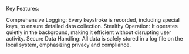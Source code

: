 Key Features:

Comprehensive Logging: Every keystroke is recorded, including special keys, to ensure detailed data collection.
Stealthy Operation: It operates quietly in the background, making it efficient without disrupting user activity.
Secure Data Handling: All data is safely stored in a log file on the local system, emphasizing privacy and compliance.
